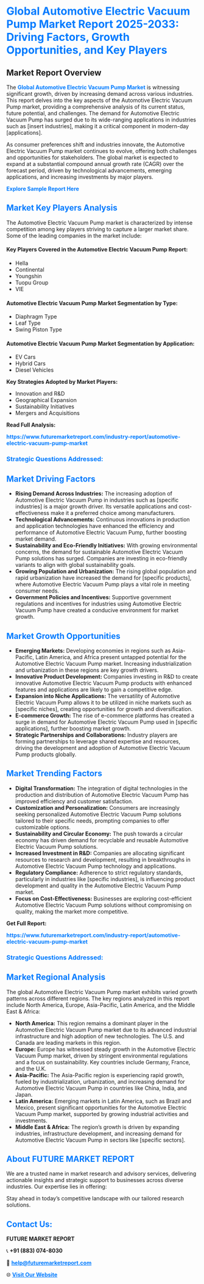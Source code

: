 <h1 style="color: #007BFF;">Global Automotive Electric Vacuum Pump Market Report 2025-2033: Driving Factors, Growth Opportunities, and Key Players</h1>

<section id="overview">
<h2>Market Report Overview</h2>
<p>The <a href="https://www.futuremarketreport.com/industry-report/automotive-electric-vacuum-pump-market" style="color: #007BFF; text-decoration: none;"><strong>Global Automotive Electric Vacuum Pump Market</strong></a> is witnessing significant growth, driven by increasing demand across various industries. This report delves into the key aspects of the Automotive Electric Vacuum Pump market, providing a comprehensive analysis of its current status, future potential, and challenges. The demand for Automotive Electric Vacuum Pump has surged due to its wide-ranging applications in industries such as [insert industries], making it a critical component in modern-day [applications].</p>
<p>As consumer preferences shift and industries innovate, the Automotive Electric Vacuum Pump market continues to evolve, offering both challenges and opportunities for stakeholders. The global market is expected to expand at a substantial compound annual growth rate (CAGR) over the forecast period, driven by technological advancements, emerging applications, and increasing investments by major players.</p>
</section>

<section id="overview">
<p><a href="https://www.futuremarketreport.com/request-sample/reportId=42397" style="color: #007BFF; text-decoration: none;"><strong>Explore Sample Report Here</strong></a></p>
</section>

<section id="key-players">
<h2 style="color: #007BFF;">Market Key Players Analysis</h2>
<p>The Automotive Electric Vacuum Pump market is characterized by intense competition among key players striving to capture a larger market share. Some of the leading companies in the market include:</p>
<h4>Key Players Covered in the Automotive Electric Vacuum Pump Report:</h4>
<ul><li>Hella</li><li>Continental</li><li>Youngshin</li><li>Tuopu Group</li><li>VIE</li></ul>
<h4>Automotive Electric Vacuum Pump Market Segmentation by Type:</h4>
<ul><li>Diaphragm Type</li><li>Leaf Type</li><li>Swing Piston Type</li></ul>

<h4>Automotive Electric Vacuum Pump Market Segmentation by Application:</h4>
<ul><li>EV Cars</li><li>Hybrid Cars</li><li>Diesel Vehicles</li></ul>
<p><strong>Key Strategies Adopted by Market Players:</strong></p>
<ul>
<li>Innovation and R&D</li>
<li>Geographical Expansion</li>
<li>Sustainability Initiatives</li>
<li>Mergers and Acquisitions</li>
</ul>
</section>

<section>
<p><strong>Read Full Analysis: </strong></p><a href="https://www.futuremarketreport.com/industry-report/automotive-electric-vacuum-pump-market" style="color: #007BFF; text-decoration: none;"><strong>https://www.futuremarketreport.com/industry-report/automotive-electric-vacuum-pump-market</strong></a>
<h3 style="color: #007BFF;">Strategic Questions Addressed:</h3>
</section>

<section id="driving-factors">
<h2 style="color: #007BFF;">Market Driving Factors</h2>
<ul>
<li><strong>Rising Demand Across Industries:</strong> The increasing adoption of Automotive Electric Vacuum Pump in industries such as [specific industries] is a major growth driver. Its versatile applications and cost-effectiveness make it a preferred choice among manufacturers.</li>
<li><strong>Technological Advancements:</strong> Continuous innovations in production and application technologies have enhanced the efficiency and performance of Automotive Electric Vacuum Pump, further boosting market demand.</li>
<li><strong>Sustainability and Eco-Friendly Initiatives:</strong> With growing environmental concerns, the demand for sustainable Automotive Electric Vacuum Pump solutions has surged. Companies are investing in eco-friendly variants to align with global sustainability goals.</li>
<li><strong>Growing Population and Urbanization:</strong> The rising global population and rapid urbanization have increased the demand for [specific products], where Automotive Electric Vacuum Pump plays a vital role in meeting consumer needs.</li>
<li><strong>Government Policies and Incentives:</strong> Supportive government regulations and incentives for industries using Automotive Electric Vacuum Pump have created a conducive environment for market growth.</li>
</ul>
</section>

<section id="growth-opportunities">
<h2 style="color: #007BFF;">Market Growth Opportunities</h2>
<ul>
<li><strong>Emerging Markets:</strong> Developing economies in regions such as Asia-Pacific, Latin America, and Africa present untapped potential for the Automotive Electric Vacuum Pump market. Increasing industrialization and urbanization in these regions are key growth drivers.</li>
<li><strong>Innovative Product Development:</strong> Companies investing in R&D to create innovative Automotive Electric Vacuum Pump products with enhanced features and applications are likely to gain a competitive edge.</li>
<li><strong>Expansion into Niche Applications:</strong> The versatility of Automotive Electric Vacuum Pump allows it to be utilized in niche markets such as [specific niches], creating opportunities for growth and diversification.</li>
<li><strong>E-commerce Growth:</strong> The rise of e-commerce platforms has created a surge in demand for Automotive Electric Vacuum Pump used in [specific applications], further boosting market growth.</li>
<li><strong>Strategic Partnerships and Collaborations:</strong> Industry players are forming partnerships to leverage shared expertise and resources, driving the development and adoption of Automotive Electric Vacuum Pump products globally.</li>
</ul>
</section>

<section id="trending-factors">
<h2 style="color: #007BFF;">Market Trending Factors</h2>
<ul>
<li><strong>Digital Transformation:</strong> The integration of digital technologies in the production and distribution of Automotive Electric Vacuum Pump has improved efficiency and customer satisfaction.</li>
<li><strong>Customization and Personalization:</strong> Consumers are increasingly seeking personalized Automotive Electric Vacuum Pump solutions tailored to their specific needs, prompting companies to offer customizable options.</li>
<li><strong>Sustainability and Circular Economy:</strong> The push towards a circular economy has driven demand for recyclable and reusable Automotive Electric Vacuum Pump solutions.</li>
<li><strong>Increased Investment in R&D:</strong> Companies are allocating significant resources to research and development, resulting in breakthroughs in Automotive Electric Vacuum Pump technology and applications.</li>
<li><strong>Regulatory Compliance:</strong> Adherence to strict regulatory standards, particularly in industries like [specific industries], is influencing product development and quality in the Automotive Electric Vacuum Pump market.</li>
<li><strong>Focus on Cost-Effectiveness:</strong> Businesses are exploring cost-efficient Automotive Electric Vacuum Pump solutions without compromising on quality, making the market more competitive.</li>
</ul>
</section>

<section>
<p><strong>Get Full Report: </strong></p><a href="https://www.futuremarketreport.com/industry-report/automotive-electric-vacuum-pump-market" style="color: #007BFF; text-decoration: none;"><strong>https://www.futuremarketreport.com/industry-report/automotive-electric-vacuum-pump-market</strong></a>
<h3 style="color: #007BFF;">Strategic Questions Addressed:</h3>
</section>


<section id="regional-analysis">
<h2 style="color: #007BFF;">Market Regional Analysis</h2>
<p>The global Automotive Electric Vacuum Pump market exhibits varied growth patterns across different regions. The key regions analyzed in this report include North America, Europe, Asia-Pacific, Latin America, and the Middle East & Africa:</p>
<ul>
<li><strong>North America:</strong> This region remains a dominant player in the Automotive Electric Vacuum Pump market due to its advanced industrial infrastructure and high adoption of new technologies. The U.S. and Canada are leading markets in this region.</li>
<li><strong>Europe:</strong> Europe has witnessed steady growth in the Automotive Electric Vacuum Pump market, driven by stringent environmental regulations and a focus on sustainability. Key countries include Germany, France, and the U.K.</li>
<li><strong>Asia-Pacific:</strong> The Asia-Pacific region is experiencing rapid growth, fueled by industrialization, urbanization, and increasing demand for Automotive Electric Vacuum Pump in countries like China, India, and Japan.</li>
<li><strong>Latin America:</strong> Emerging markets in Latin America, such as Brazil and Mexico, present significant opportunities for the Automotive Electric Vacuum Pump market, supported by growing industrial activities and investments.</li>
<li><strong>Middle East & Africa:</strong> The region’s growth is driven by expanding industries, infrastructure development, and increasing demand for Automotive Electric Vacuum Pump in sectors like [specific sectors].</li>
</ul>
</section>

<footer>
<h2 style="color: #007BFF;">About FUTURE MARKET REPORT</h2>
<p>We are a trusted name in market research and advisory services, delivering actionable insights and strategic support to businesses across diverse industries. Our expertise lies in offering:</p>

<p>Stay ahead in today’s competitive landscape with our tailored research solutions.</p>

<h2 style="color: #007BFF;">Contact Us:</h2>
<p><strong>FUTURE MARKET REPORT</strong></p>
<p>📞 <strong>+91 (883) 074-8030</strong></p>
<p>📧 <strong><a href="mailto:help@futuremarketreport.com" style="color: #007BFF;">help@futuremarketreport.com</a></strong></p>
<p>🌐 <strong><a href="https://www.futuremarketreport.com/" style="color: #007BFF;">Visit Our Website</a></strong></p>
</footer>